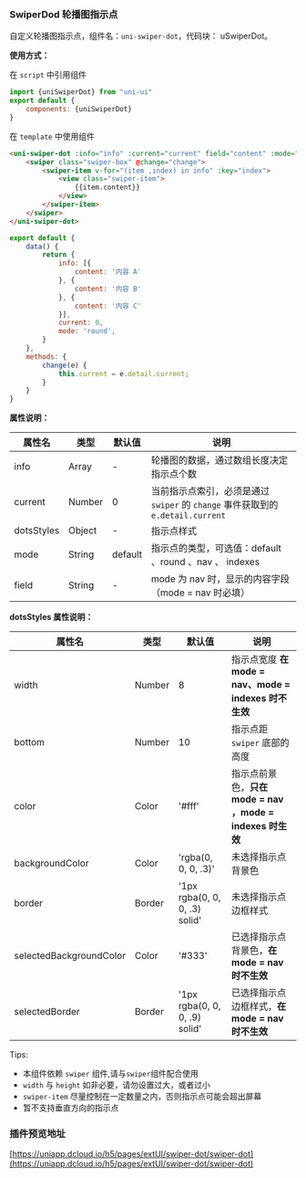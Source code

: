 ### SwiperDod 轮播图指示点

自定义轮播图指示点，组件名：``uni-swiper-dot``，代码块： uSwiperDot。

**使用方式：**

在 ``script`` 中引用组件 

```javascript
import {uniSwiperDot} from "uni-ui"
export default {
    components: {uniSwiperDot}
}
```

在 ``template`` 中使用组件

```html
<uni-swiper-dot :info="info" :current="current" field="content" :mode="mode">
	<swiper class="swiper-box" @change="change">
		<swiper-item v-for="(item ,index) in info" :key="index">
			<view class="swiper-item">
				{{item.content}}
			</view>
		</swiper-item>
	</swiper>
</uni-swiper-dot>
```

```javascript
export default {
	data() {
		return {
			info: [{
				content: '内容 A'
			}, {
				content: '内容 B'
			}, {
				content: '内容 C'
			}],
			current: 0,
			mode: 'round',
		}
	},
	methods: {
		change(e) {
			this.current = e.detail.current;
		}
	}
}
```

**属性说明：**

|属性名		|类型	|默认值	|说明																			|
|---		|----	|---	|---																			|
|info		|Array	|-		|轮播图的数据，通过数组长度决定指示点个数										|
|current	|Number	|0		|当前指示点索引，必须是通过 `swiper` 的 `change` 事件获取到的 `e.detail.current`|
|dotsStyles	|Object	|-		|指示点样式																	|
|mode		|String	|default|指示点的类型，可选值：default 、round 、nav	 、 indexes 						|
|field		|String	|-		| mode 为 nav 时，显示的内容字段（mode = nav 时必填）							|

**dotsStyles 属性说明：**

|属性名		|类型	|默认值	|说明|
|---		|----	|---	|---|
|width|Number| 8 |指示点宽度 **在 mode = nav、mode = indexes 时不生效**|
|bottom|Number| 10|指示点距 `swiper` 底部的高度|
|color|Color| '#fff'|指示点前景色，**只在 mode = nav ，mode = indexes 时生效**|
|backgroundColor|Color| 'rgba(0, 0, 0, .3)'|未选择指示点背景色|
|border|Border| '1px rgba(0, 0, 0, .3) solid'|未选择指示点边框样式|
|selectedBackgroundColor|Color| '#333'|已选择指示点背景色，**在 mode = nav 时不生效**|
|selectedBorder|Border| '1px rgba(0, 0, 0, .9) solid'|已选择指示点边框样式，**在 mode = nav 时不生效**|

Tips: 
- 本组件依赖 `swiper` 组件,请与`swiper`组件配合使用
- `width` 与 `height` 如非必要，请勿设置过大，或者过小
- `swiper-item` 尽量控制在一定数量之内，否则指示点可能会超出屏幕
- 暂不支持垂直方向的指示点


### 插件预览地址 
[https://uniapp.dcloud.io/h5/pages/extUI/swiper-dot/swiper-dot](https://uniapp.dcloud.io/h5/pages/extUI/swiper-dot/swiper-dot)

